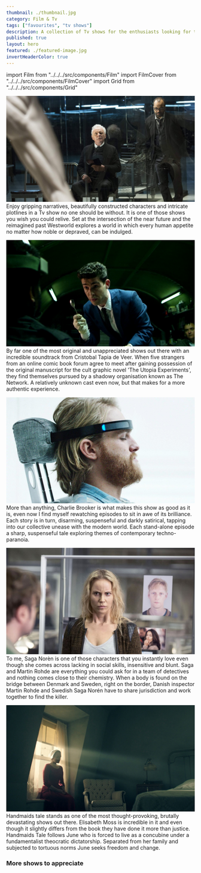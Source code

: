 ```yaml
---
thumbnail: ./thumbnail.jpg
category: Film & Tv
tags: ["favourites", "tv shows"]
description: A collection of Tv shows for the enthusiasts looking for their next favourite show, to try something different or just satisfy their binge.
published: true
layout: hero
featured: ./featured-image.jpg
invertHeaderColor: true
---
```


import Film from "../../../src/components/Film"
import FilmCover from "../../../src/components/FilmCover"
import Grid from "../../../src/components/Grid"

<Film cover="./covers/westworld_cover.jpg" title="Westworld" year="2016" genre="Western, Science Fiction" rating={4.5}>

![Westworld Screenshot](./images/westworld.jpg)
Enjoy gripping narratives, beautifully constructed characters and intricate plotlines in a Tv show no one should be without. It is one of those shows you wish you could relive. Set at the intersection of the near future and the reimagined past Westworld explores a world in which every human appetite no matter how noble or depraved, can be indulged.
</Film>

<Film cover="./covers/utopia_cover.jpg" title="Utopia" year="2013" genre="Drama, Mystery, Action & Adventure" rating={4.5}>

![Utopia Screenshot](./images/utopia.jpg)
By far one of the most original and unappreciated shows out there with an incredible soundtrack from Cristobal Tapia de Veer. When five strangers from an online comic book forum agree to meet after gaining possession of the original manuscript for the cult graphic novel 'The Utopia Experiments', they find themselves pursued by a shadowy organisation known as The Network. A relatively unknown cast even now, but that makes for a more authentic experience. 
</Film>

<Film cover="./covers/black-mirror_cover.jpg" title="Black Mirror" year="2011" genre="Sci-Fi & Fantasy, Drama" rating={4.5}>

![Black Mirror Screenshot](./images/black-mirror.jpg)
More than anything, Charlie Brooker is what makes this show as good as it is, even now I find myself rewatching episodes to sit in awe of its brilliance. Each story is in turn, disarming, suspenseful and darkly satirical, tapping into our collective unease with the modern world. Each stand-alone episode a sharp, suspenseful tale exploring themes of contemporary techno-paranoia.
</Film>

<Film cover="./covers/broen-bron_cover.jpg" title="Broen Bron" year="2011" genre="Crime, Mystery" rating={4.5}>

![Broen Bron Screenshot](./images/broen-bron.jpg)
To me, Saga Norèn is one of those characters that you instantly love even though she comes across lacking in social skills, insensitive and blunt. Saga and Martin Rohde are everything you could ask for in a team of detectives and nothing comes close to their chemistry. When a body is found on the bridge between Denmark and Sweden, right on the border, Danish inspector Martin Rohde and Swedish Saga Norén have to share jurisdiction and work together to find the killer.
</Film>

<Film cover="./covers/handmaids-tale_cover.jpg" title="The Handmaids Tale" year="2017" genre="Sci-Fi & Fantasy, Drama" rating={4.5}>

![Handmaids Tale Screenshot](./images/handmaids-tale.jpg)
Handmaids tale stands as one of the most thought-provoking, brutally devastating shows out there. Elisabeth Moss is incredible in it and even though it slightly differs from the book they have done it more than justice. Handmaids Tale follows June who is forced to live as a concubine under a fundamentalist theocratic dictatorship. Separated from her family and subjected to tortuous norms June seeks freedom and change. 
</Film>

<h3>More shows to appreciate</h3>

<Grid gridTemplateColumns="repeat(auto-fill, minmax(120px, 1fr))" gridGap="1rem">
    <FilmCover cover="./covers/dark_cover.jpg" year="2017" genre="Sci-Fi & Fantasy, Drama, Mystery" rating={4.5} />
    <FilmCover cover="./covers/house_of_cards_cover.jpg" year="2013" genre="Drama" rating={4.5} />
    <FilmCover cover="./covers/mr_robot_cover.jpg" year="2013" genre="Crime, Drama" rating={4.5} />
    <FilmCover cover="./covers/better_call_saul_cover.jpg" year="2015" genre="Comedy, Crime, Drama" rating={4.5} />
    <FilmCover cover="./covers/true_detective_cover.jpg" year="2014" genre="Drama" rating={4.5} />
    <FilmCover cover="./covers/vikings_cover.jpg" year="2013" genre="Action & Adventure, Drama " rating={4.5} />
    <FilmCover cover="./covers/hannibal_cover.jpg" year="2013" genre="Drama" rating={4.5} />
    <FilmCover cover="./covers/chernobyl_cover.jpg" year="2019" genre="Drama" rating={4.5} />
    <FilmCover cover="./covers/tales_from_the_loop_cover.jpg" year="2020" genre="Drama, Mystery, Sci-Fi & Fantasy" rating={4.5} />
    <FilmCover cover="./covers/money_heist_cover.jpg" year="2017" genre="Crime, Drama" rating={4.5} />
    <FilmCover cover="./covers/end_of_the_cover.jpg" year="2017" genre="Comedy, Crime, Drama" rating={4.5} />
    <FilmCover cover="./covers/fleabag_cover.jpg" year="2016" genre="Comedy, Drama" rating={4.5} />
    <FilmCover cover="./covers/unorthodox_cover.jpg" year="2020" genre="Drama" rating={4.5} />
    <FilmCover cover="./covers/fargo_cover.jpg" year="2014" genre="Crime,Drama" rating={4.5} />
</Grid>